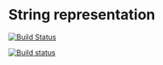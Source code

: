 # String representation

[![Build Status](https://travis-ci.org/Emelyanovalex/Laba2-String.svg)](https://travis-ci.org/Emelyanovalex/Laba2-String)

[![Build status](https://ci.appveyor.com/api/projects/status/os6caj7befgkd399?svg=true)](https://ci.appveyor.com/project/coolhunter1994/laba2-ra)
